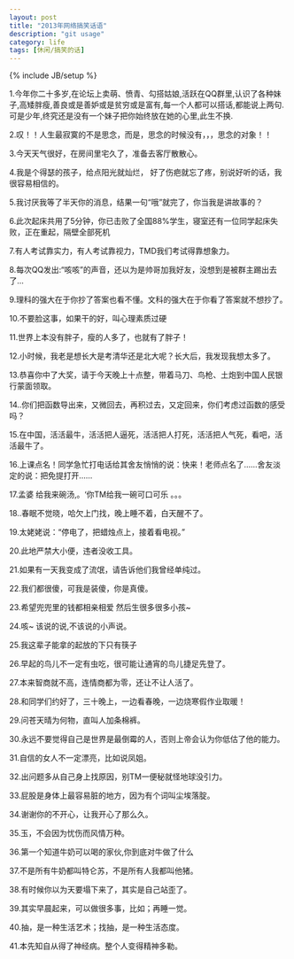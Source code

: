 ```yaml
---
layout: post
title: "2013年网络搞笑话语"
description: "git usage"
category: life
tags: [休闲/搞笑的话]
---
```

{% include JB/setup %}

1.今年你二十多岁,在论坛上卖萌、愤青、勾搭姑娘,活跃在QQ群里,认识了各种妹子,高矮胖瘦,善良或是善妒或是贫穷或是富有,每一个人都可以搭话,都能说上两句.
可是少年,终究还是没有一个妹子把你始终放在她的心里,此生不换.

2.叹！！人生最寂寞的不是思念，而是，思念的时候没有，，，思念的对象！！

3.今天天气很好，在房间里宅久了，准备去客厅散散心。

4.我是个得瑟的孩子，给点阳光就灿烂， 好了伤疤就忘了疼，别说好听的话，我很容易相信的。

5.我讨厌我等了半天你的消息，结果一句“哦”就完了，你当我是讲故事的？

6.此次起床共用了5分钟，你已击败了全国88%学生，寝室还有一位同学起床失败，正在重起，隔壁全部死机

7.有人考试靠实力，有人考试靠视力，TMD我们考试得靠想象力。

8.每次QQ发出:“咳咳”的声音，还以为是帅哥加我好友，没想到是被群主踢出去了...

9.理科的强大在于你抄了答案也看不懂。文科的强大在于你看了答案就不想抄了。

10.不要脸这事，如果干的好，叫心理素质过硬

11.世界上本没有胖子，瘦的人多了，也就有了胖子！

12.小时候，我老是想长大是考清华还是北大呢？长大后，我发现我想太多了。

13.恭喜你中了大奖，请于今天晚上十点整，带着马刀、鸟枪、土炮到中国人民银行蒙面领取。

14..你们把函数导出来，又微回去，再积过去，又定回来，你们考虑过函数的感受吗？

15.在中国，活活最牛，活活把人逼死，活活把人打死，活活把人气死，看吧，活活最牛了。

16.上课点名！同学急忙打电话给其舍友悄悄的说：快来！老师点名了……舍友淡定的说：把免提打开……

17.孟婆 给我来碗汤,。‘你TM给我一碗可口可乐 。。。

18..春眠不觉晓，哈欠上门找，晚上睡不着，白天醒不了。

19.太姥姥说：“停电了，把蜡烛点上，接着看电视。”

20.此地严禁大小便，违者没收工具。

21.如果有一天我变成了流氓，请告诉他们我曾经单纯过。

22.我们都很傻，可我是装傻，你是真傻。 

23.希望兜兜里的钱都相亲相爱 然后生很多很多小孩~

24.咳~ 该说的说,不该说的小声说。

25.我这辈子能拿的起放的下只有筷子

26.早起的鸟儿不一定有虫吃，很可能让通宵的鸟儿捷足先登了。 

27.本来智商就不高，连情商都为零，还让不让人活了。

28.和同学们约好了，三十晚上，一边看春晚，一边烧寒假作业取暖！

29.问苍天晴为何物，直叫人加条棉裤。

30.永远不要觉得自己是世界是最倒霉的人，否则上帝会认为你低估了他的能力。

31.自信的女人不一定漂亮，比如说凤姐。

32.出问题多从自己身上找原因，别TM一便秘就怪地球没引力。

33.屁股是身体上最容易脏的地方，因为有个词叫尘埃落腚。

34.谢谢你的不开心，让我开心了那么久。

35.玉，不会因为忧伤而风情万种。

36.第一个知道牛奶可以喝的家伙,你到底对牛做了什么

37.不是所有牛奶都叫特仑苏，不是所有人我都叫他猪。

38.有时候你以为天要塌下来了，其实是自己站歪了。

39.其实早晨起来，可以做很多事，比如；再睡一觉。

40.抽，是一种生活艺术；找抽，是一种生活态度。

41.本先知自从得了神经病。整个人变得精神多勒。